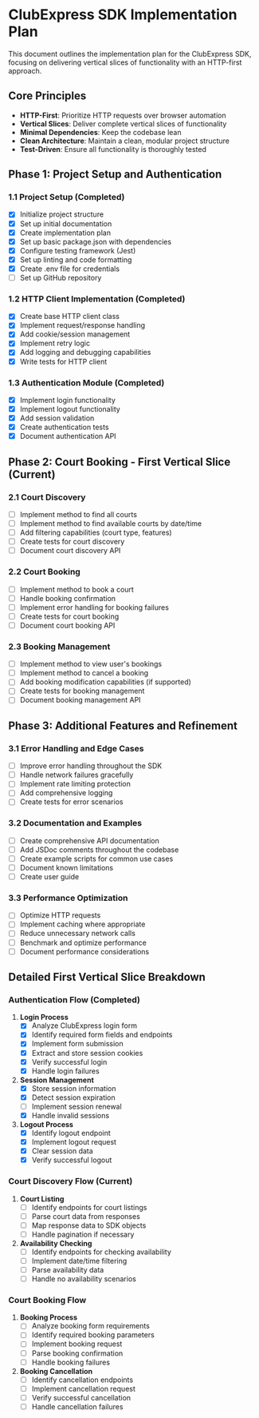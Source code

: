# ClubExpress SDK Implementation Plan

This document outlines the implementation plan for the ClubExpress SDK, focusing on delivering vertical slices of functionality with an HTTP-first approach.

## Core Principles

- **HTTP-First**: Prioritize HTTP requests over browser automation
- **Vertical Slices**: Deliver complete vertical slices of functionality
- **Minimal Dependencies**: Keep the codebase lean
- **Clean Architecture**: Maintain a clean, modular project structure
- **Test-Driven**: Ensure all functionality is thoroughly tested

## Phase 1: Project Setup and Authentication

### 1.1 Project Setup (Completed)

- [x] Initialize project structure
- [x] Set up initial documentation
- [x] Create implementation plan
- [x] Set up basic package.json with dependencies
- [x] Configure testing framework (Jest)
- [x] Set up linting and code formatting
- [x] Create .env file for credentials
- [ ] Set up GitHub repository

### 1.2 HTTP Client Implementation (Completed)

- [x] Create base HTTP client class
- [x] Implement request/response handling
- [x] Add cookie/session management
- [x] Implement retry logic
- [x] Add logging and debugging capabilities
- [x] Write tests for HTTP client

### 1.3 Authentication Module (Completed)

- [x] Implement login functionality
- [x] Implement logout functionality
- [x] Add session validation
- [x] Create authentication tests
- [x] Document authentication API

## Phase 2: Court Booking - First Vertical Slice (Current)

### 2.1 Court Discovery

- [ ] Implement method to find all courts
- [ ] Implement method to find available courts by date/time
- [ ] Add filtering capabilities (court type, features)
- [ ] Create tests for court discovery
- [ ] Document court discovery API

### 2.2 Court Booking

- [ ] Implement method to book a court
- [ ] Handle booking confirmation
- [ ] Implement error handling for booking failures
- [ ] Create tests for court booking
- [ ] Document court booking API

### 2.3 Booking Management

- [ ] Implement method to view user's bookings
- [ ] Implement method to cancel a booking
- [ ] Add booking modification capabilities (if supported)
- [ ] Create tests for booking management
- [ ] Document booking management API

## Phase 3: Additional Features and Refinement

### 3.1 Error Handling and Edge Cases

- [ ] Improve error handling throughout the SDK
- [ ] Handle network failures gracefully
- [ ] Implement rate limiting protection
- [ ] Add comprehensive logging
- [ ] Create tests for error scenarios

### 3.2 Documentation and Examples

- [ ] Create comprehensive API documentation
- [ ] Add JSDoc comments throughout the codebase
- [ ] Create example scripts for common use cases
- [ ] Document known limitations
- [ ] Create user guide

### 3.3 Performance Optimization

- [ ] Optimize HTTP requests
- [ ] Implement caching where appropriate
- [ ] Reduce unnecessary network calls
- [ ] Benchmark and optimize performance
- [ ] Document performance considerations

## Detailed First Vertical Slice Breakdown

### Authentication Flow (Completed)

1. **Login Process**
   - [x] Analyze ClubExpress login form
   - [x] Identify required form fields and endpoints
   - [x] Implement form submission
   - [x] Extract and store session cookies
   - [x] Verify successful login
   - [x] Handle login failures

2. **Session Management**
   - [x] Store session information
   - [x] Detect session expiration
   - [ ] Implement session renewal
   - [x] Handle invalid sessions

3. **Logout Process**
   - [x] Identify logout endpoint
   - [x] Implement logout request
   - [x] Clear session data
   - [x] Verify successful logout

### Court Discovery Flow (Current)

1. **Court Listing**
   - [ ] Identify endpoints for court listings
   - [ ] Parse court data from responses
   - [ ] Map response data to SDK objects
   - [ ] Handle pagination if necessary

2. **Availability Checking**
   - [ ] Identify endpoints for checking availability
   - [ ] Implement date/time filtering
   - [ ] Parse availability data
   - [ ] Handle no availability scenarios

### Court Booking Flow

1. **Booking Process**
   - [ ] Analyze booking form requirements
   - [ ] Identify required booking parameters
   - [ ] Implement booking request
   - [ ] Parse booking confirmation
   - [ ] Handle booking failures

2. **Booking Cancellation**
   - [ ] Identify cancellation endpoints
   - [ ] Implement cancellation request
   - [ ] Verify successful cancellation
   - [ ] Handle cancellation failures 